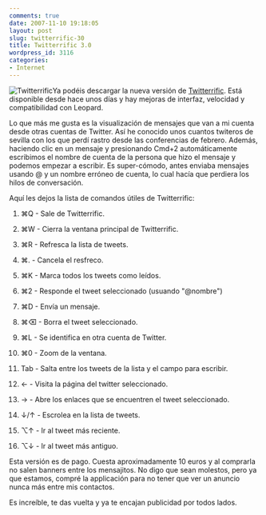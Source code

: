 ```yaml
---
comments: true
date: 2007-11-10 19:18:05
layout: post
slug: twitterrific-30
title: Twitterrific 3.0
wordpress_id: 3116
categories:
- Internet
---
```


![Twitterrific](http://www.minid.net/images/twitterrific.png)Ya podéis descargar la nueva versión de [Twitterrific](http://iconfactory.com/software/twitterrific). Está disponible desde hace unos días y hay mejoras de interfaz, velocidad y compatibilidad con Leopard.





Lo que más me gusta es la visualización de mensajes que van a mi cuenta desde otras cuentas de Twitter. Así he conocido unos cuantos twiteros de sevilla con los que perdí rastro desde las conferencias de febrero. Además, haciendo clic en un mensaje y presionando Cmd+2 automáticamente escribimos el nombre de cuenta de la persona que hizo el mensaje y podemos empezar a escribir. Es super-cómodo, antes enviaba mensajes usando @ y un nombre erróneo de cuenta, lo cual hacía que perdiera los hilos de conversación.



Aquí les dejos la lista de comandos útiles de Twitterrific:




	
  1. ⌘Q - Sale de Twitterrific.

	
  2. ⌘W - Cierra la ventana principal de Twitterrific.

	
  3. ⌘R - Refresca la lista de tweets.

	
  4. ⌘. - Cancela el resfreco.

	
  5. ⌘K - Marca todos los tweets como leídos.

	
  6. ⌘2 - Responde el tweet seleccionado (usuando "@nombre")

	
  7. ⌘D - Envía un mensaje.

	
  8. ⌘⌫ - Borra el tweet seleccionado.

	
  9. ⌘L - Se identifica en otra cuenta de Twitter.

	
  10. ⌘0 - Zoom de la ventana.

	
  11. Tab - Salta entre los tweets de la lista y el campo para escribir.

	
  12. ← - Visita la página del twitter seleccionado.

	
  13. → - Abre los enlaces que se encuentren el tweet seleccionado.

	
  14. ↓/↑ - Escrolea en la lista de tweets.

	
  15. ⌥↑ - Ir al tweet más reciente.

	
  16. ⌥↓ - Ir al tweet más antiguo.





Esta versión es de pago. Cuesta aproximadamente 10 euros y al comprarla no salen banners entre los mensajitos. No digo que sean molestos, pero ya que estamos, compré la applicación para no tener que ver un anuncio nunca más entre mis contactos.





Es increíble, te das vuelta y ya te encajan publicidad por todos lados.
